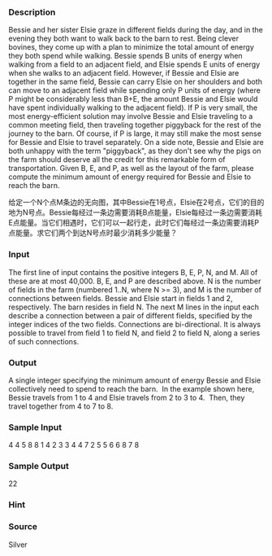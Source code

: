 
### Description
Bessie and her sister Elsie graze in different fields during the day, and in the evening they both want to walk back to the barn to rest. Being clever bovines, they come up with a plan to minimize the total amount of energy they both spend while walking.  Bessie spends B units of energy when walking from a field to an adjacent field, and Elsie spends E units of energy when she walks to an adjacent field.  However, if Bessie and Elsie are together in the same field, Bessie can carry Elsie on her shoulders and both can move to an adjacent field while spending only P units of energy (where P might be considerably less than B+E, the amount Bessie and Elsie would have spent individually walking to the adjacent field).  If P is very small, the most energy-efficient solution may involve Bessie and Elsie traveling to a common meeting field, then traveling together piggyback for the rest of the journey to the barn.  Of course, if P is large, it may still make the most sense for Bessie and Elsie to travel separately.  On a side note, Bessie and Elsie are both unhappy with the term "piggyback", as they don't see why the pigs on the farm should deserve all the credit for this remarkable form of transportation.  Given B, E, and P, as well as the layout of the farm, please compute the minimum amount of energy required for Bessie and Elsie to reach the barn.

给定一个N个点M条边的无向图，其中Bessie在1号点，Elsie在2号点，它们的目的地为N号点。Bessie每经过一条边需要消耗B点能量，Elsie每经过一条边需要消耗E点能量。当它们相遇时，它们可以一起行走，此时它们每经过一条边需要消耗P点能量。求它们两个到达N号点时最少消耗多少能量？
 


### Input
The first line of input contains the positive integers B, E, P, N, and M.  All of these are at most 40,000.  B, E, and P are described above. N is the number of fields in the farm (numbered 1..N, where N >= 3), and M is the number of connections between fields.  Bessie and Elsie start in fields 1 and 2, respectively.  The barn resides in field N.  The next M lines in the input each describe a connection between a pair of different fields, specified by the integer indices of the two fields.  Connections are bi-directional.  It is always possible to travel from field 1 to field N, and field 2 to field N, along a series of such connections.  


### Output
A single integer specifying the minimum amount of energy Bessie and
Elsie collectively need to spend to reach the barn.  In the example
shown here, Bessie travels from 1 to 4 and Elsie travels from 2 to 3
to 4.  Then, they travel together from 4 to 7 to 8.


### Sample Input
4 4 5 8 8
1 4
2 3
3 4
4 7
2 5
5 6
6 8
7 8
### Sample Output
22
### Hint

### Source
Silver